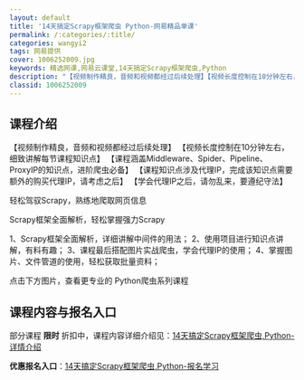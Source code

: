 ```yaml
---
layout: default
title: '14天搞定Scrapy框架爬虫 Python-网易精品单课'
permalink: /:categories/:title/
categories: wangyi2
tags: 网易提供
cover: 1006252009.jpg
keywords: 精选网课,网易云课堂,14天搞定Scrapy框架爬虫,Python
description: "【视频制作精良，音频和视频都经过后续处理】【视频长度控制在10分钟左右，细致讲解每节课程知识点】【课程涵盖Middleware、Spider、Pipeline、ProxyIP的知识点，进阶爬"
classid: 1006252009
---
```


## 课程介绍

【视频制作精良，音频和视频都经过后续处理】
【视频长度控制在10分钟左右，细致讲解每节课程知识点】
【课程涵盖Middleware、Spider、Pipeline、ProxyIP的知识点，进阶爬虫必备】
【课程知识点涉及代理IP，完成该知识点需要额外的购买代理IP，请考虑之后】
【学会代理IP之后，请勿乱来，要遵纪守法】

轻松驾驭Scrapy，熟练地爬取网页信息

Scrapy框架全面解析，轻松掌握强力Scrapy

1、Scrapy框架全面解析，详细讲解中间件的用法；
2、使用项目进行知识点讲解，有料有趣；
3、课程最后搭配图片实战爬虫，学会代理IP的使用；
4、掌握图片、文件管道的使用，轻松获取批量资料；

点击下方图片，查看更专业的 Python爬虫系列课程

## 课程内容与报名入口

部分课程 **限时** 折扣中，课程内容详细介绍见：[14天搞定Scrapy框架爬虫,Python-详情介绍](https://study.163.com/course/introduction/1006252009.htm?share=1&shareId=1025206652&utm_campaign=share&utm_medium=iphoneShare&utm_source=&utm_u=1025206652)

**优惠报名入口**：[14天搞定Scrapy框架爬虫,Python-报名学习](https://study.163.com/course/introduction/1006252009.htm?share=1&shareId=1025206652&utm_campaign=share&utm_medium=iphoneShare&utm_source=&utm_u=1025206652)

